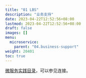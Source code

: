 ```yaml
---
title: "01 LBS"
description: "业务支持"
date: 2023-04-22T12:52:56+08:00
lastmod: 2023-04-22T12:52:56+08:00
draft: false
images: []
menu:
  microservice:
    parent: "04.business-support"
weight: 20401
toc: true
---
```


[微服务实践目录](https://www.jianshu.com/p/f3d5a02757f1)，可以参见连接。
